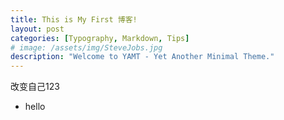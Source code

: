 ```yaml
---
title: This is My First 博客!
layout: post
categories: [Typography, Markdown, Tips]
# image: /assets/img/SteveJobs.jpg
description: "Welcome to YAMT - Yet Another Minimal Theme."
---
```


改变自己123

* hello

